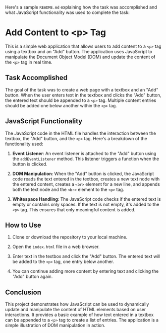 Here's a sample `README.md` explaining how the task was accomplished and what JavaScript functionality was used to complete the task:

# Add Content to &lt;p&gt; Tag

This is a simple web application that allows users to add content to a `<p>` tag using a textbox and an "Add" button. The application uses JavaScript to manipulate the Document Object Model (DOM) and update the content of the `<p>` tag in real time.

## Task Accomplished

The goal of the task was to create a web page with a textbox and an "Add" button. When the user enters text in the textbox and clicks the "Add" button, the entered text should be appended to a `<p>` tag. Multiple content entries should be added one below another within the `<p>` tag.

## JavaScript Functionality

The JavaScript code in the HTML file handles the interaction between the textbox, the "Add" button, and the `<p>` tag. Here's a breakdown of the functionality used:

1. **Event Listener**: An event listener is attached to the "Add" button using the `addEventListener` method. This listener triggers a function when the button is clicked.

2. **DOM Manipulation**: When the "Add" button is clicked, the JavaScript code reads the text entered in the textbox, creates a new text node with the entered content, creates a `<br>` element for a new line, and appends both the text node and the `<br>` element to the `<p>` tag.

3. **Whitespace Handling**: The JavaScript code checks if the entered text is empty or contains only spaces. If the text is not empty, it's added to the `<p>` tag. This ensures that only meaningful content is added.

## How to Use

1. Clone or download the repository to your local machine.

2. Open the `index.html` file in a web browser.

3. Enter text in the textbox and click the "Add" button. The entered text will be added to the `<p>` tag, one entry below another.

4. You can continue adding more content by entering text and clicking the "Add" button again.

## Conclusion

This project demonstrates how JavaScript can be used to dynamically update and manipulate the content of HTML elements based on user interactions. It provides a basic example of how text entered in a textbox can be appended to a `<p>` tag to create a list of entries. The application is a simple illustration of DOM manipulation in action.